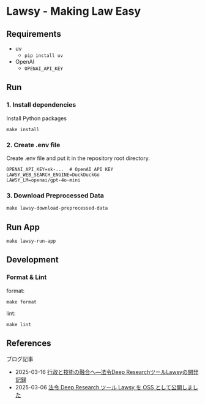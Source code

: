# Lawsy - Making Law Easy

## Requirements

- uv
    - `pip install uv`
- OpenAI
    - `OPENAI_API_KEY`

## Run

### 1. Install dependencies

Install Python packages

```shell
make install
```

### 2. Create .env file

Create .env file and put it in the repository root directory.

```text
OPENAI_API_KEY=sk-...  # OpenAI API KEY
LAWSY_WEB_SEARCH_ENGINE=DuckDuckGo
LAWSY_LM=openai/gpt-4o-mini
```

### 3. Download Preprocessed Data

```shell
make lawsy-download-preprocessed-data
```

## Run App

```shell
make lawsy-run-app
```

## Development

### Format & Lint

format:

```shell
make format
```

lint:

```shell
make lint
```

## References

ブログ記事

- 2025-03-16 [行政と技術の融合へ—法令Deep ResearchツールLawsyの開発記録](https://note.com/policygarage/n/nbea6a40f9a0a)
- 2025-03-06 [法令 Deep Research ツール Lawsy を OSS として公開しました](https://note.com/tatsuyashirakawa/n/nbda706503902)
